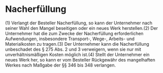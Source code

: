 # Nacherfüllung

(1) Verlangt der Besteller Nacherfüllung, so kann der Unternehmer nach seiner Wahl den Mangel beseitigen oder ein neues Werk herstellen.(2) Der Unternehmer hat die zum Zwecke der Nacherfüllung erforderlichen Aufwendungen, insbesondere Transport-, Wege-, Arbeits- und Materialkosten zu tragen.(3) Der Unternehmer kann die Nacherfüllung unbeschadet des § 275 Abs. 2 und 3 verweigern, wenn sie nur mit unverhältnismäßigen Kosten möglich ist.(4) Stellt der Unternehmer ein neues Werk her, so kann er vom Besteller Rückgewähr des mangelhaften Werkes nach Maßgabe der §§ 346 bis 348 verlangen. 

